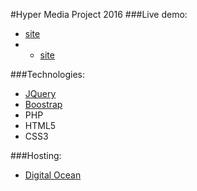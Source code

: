 #Hyper Media Project 2016
###Live demo:
- [site](http://hyp-telecom.ml/pages/home.html)
- - [site](http://hyptelecom16.altervista.org/pages/home.html)

###Technologies:
+ [JQuery](https://jquery.com/)
+ [Boostrap](http://getbootstrap.com/)
+ PHP
+ HTML5 
+ CSS3

###Hosting:
+ [Digital Ocean](https://www.digitalocean.com/)



